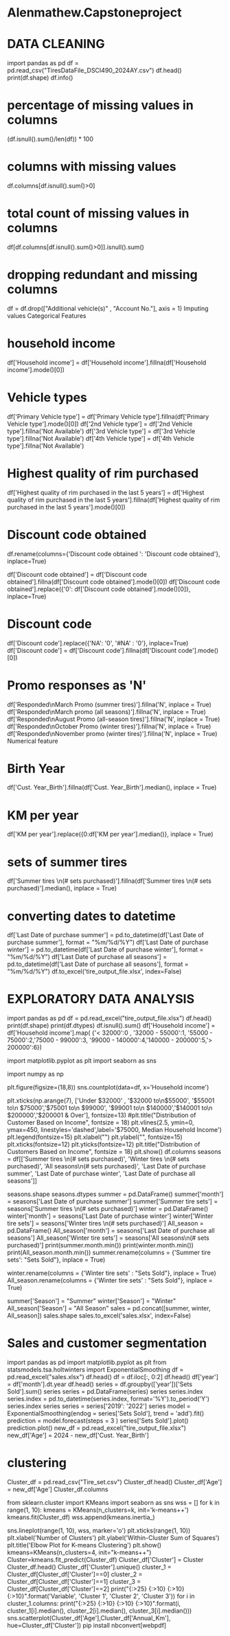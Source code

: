# Alenmathew.Capstoneproject
# DATA CLEANING
import pandas as pd
df = pd.read_csv("TiresDataFile_DSCI490_2024AY.csv") df.head()
print(df.shape)
df.info()
# percentage of missing values in columns

(df.isnull().sum()/len(df)) * 100
# columns with missing values
df.columns[df.isnull().sum()>0]
# total count of missing values in columns
df[df.columns[df.isnull().sum()>0]].isnull().sum()
# dropping redundant and missing columns
df = df.drop(["Additional vehicle(s)" , "Account No."], axis = 1)
Imputing values
Categorical Features
# household income
df['Household income'] = df['Household income'].fillna(df['Household income'].mode()[0])
# Vehicle types
df['Primary Vehicle type'] = df['Primary Vehicle type'].fillna(df['Primary Vehicle type'].mode()[0]) df['2nd Vehicle type'] = df['2nd Vehicle type'].fillna('Not Available')
df['3rd Vehicle type'] = df['3rd Vehicle type'].fillna('Not Available')
df['4th Vehicle type'] = df['4th Vehicle type'].fillna('Not Available')
# Highest quality of rim purchased

df['Highest quality of rim purchased in the last 5 years'] = df['Highest quality of rim purchased in the last 5 years'].fillna(df['Highest quality of rim purchased in the last 5 years'].mode()[0])
# Discount code obtained

df.rename(columns={'Discount code obtained ': 'Discount code obtained'}, inplace=True)

df['Discount code obtained'] = df['Discount code obtained'].fillna(df['Discount code obtained'].mode()[0]) df['Discount code obtained'].replace({'0': df['Discount code obtained'].mode()[0]}, inplace=True)
# Discount code
df['Discount code'].replace({'NA': '0', '#NA' : '0'}, inplace=True) df['Discount code'] = df['Discount code'].fillna(df['Discount code'].mode()[0])
# Promo responses as 'N'

df['Responded\nMarch Promo (summer tires)'].fillna('N', inplace = True) df['Responded\nMarch promo (all seasons)'].fillna('N', inplace = True) df['Responded\nAugust Promo (all-season tires)'].fillna('N', inplace = True) df['Responded\nOctober Promo (winter tires)'].fillna('N', inplace = True) df['Responded\nNovember promo (winter tires)'].fillna('N', inplace = True)
Numerical feature
# Birth Year
df['Cust. Year_Birth'].fillna(df['Cust. Year_Birth'].median(), inplace = True)
# KM per year
df['KM per year'].replace({0:df['KM per year'].median()}, inplace = True)
# sets of summer tires

df['Summer tires \n(# sets purchased)'].fillna(df['Summer tires \n(# sets purchased)'].median(), inplace = True)
# converting dates to datetime

df['Last Date of purchase summer'] = pd.to_datetime(df['Last Date of purchase summer'], format = "%m/%d/%Y") df['Last Date of purchase winter'] = pd.to_datetime(df['Last Date of purchase winter'], format = "%m/%d/%Y") df['Last Date of purchase all seasons'] = pd.to_datetime(df['Last Date of purchase all seasons'], format = "%m/%d/%Y")
df.to_excel('tire_output_file.xlsx', index=False)

# EXPLORATORY DATA ANALYSIS
import pandas as pd
df = pd.read_excel("tire_output_file.xlsx")
df.head()
print(df.shape) 
print(df.dtypes)
df.isnull().sum()
df['Household income'] = df['Household income'].map(
{'< 32000':0 , '32000 - 55000':1, '55000 - 75000':2,'75000 - 99000':3,
'99000 - 140000':4,'140000 - 200000':5,'> 200000':6})

import matplotlib.pyplot as plt
import seaborn as sns

import numpy as np

plt.figure(figsize=(18,8)) sns.countplot(data=df, x='Household income')

plt.xticks(np.arange(7),
['Under \$32000' , '\$32000 to\n\$55000', '\$55001 to\n \$75000','\$75001 to\n \$99000', '\$99001 to\n \$140000','\$140001 to\n \$200000','\$200001 & Over'],
fontsize=13)
#plt.title("Distribution of Customer Based on Income", fontsize = 18)
plt.vlines(2.5, ymin=0, ymax=450, linestyles='dashed',label='$75000, Median Household Income') plt.legend(fontsize=15)
plt.xlabel("") plt.ylabel("", fontsize=15) plt.xticks(fontsize=12) plt.yticks(fontsize=12)
plt.title("Distribution of Customers Based on Income", fontsize = 18) plt.show()
df.columns
seasons = df[['Summer tires \n(# sets purchased)',
'Winter tires \n(# sets purchased)', 'All seasons\n(# sets purchased)', 'Last Date of purchase summer', 'Last Date of purchase winter',
'Last Date of purchase all seasons']]

seasons.shape
seasons.dtypes
summer = pd.DataFrame()
summer['month'] = seasons['Last Date of purchase summer']
summer['Summer tire sets'] = seasons['Summer tires \n(# sets purchased)']
winter = pd.DataFrame()
winter['month'] = seasons['Last Date of purchase winter']
winter['Winter tire sets'] = seasons['Winter tires \n(# sets purchased)']
All_season = pd.DataFrame()
All_season['month'] = seasons['Last Date of purchase all seasons'] 
All_season['Winter tire sets'] = seasons['All seasons\n(# sets purchased)']
print(summer.month.min()) print(winter.month.min()) 
print(All_season.month.min())
summer.rename(columns = {'Summer tire sets': "Sets Sold"}, inplace = True)

winter.rename(columns = {'Winter tire sets' : "Sets Sold"}, inplace = True)
All_season.rename(columns = {'Winter tire sets' : "Sets Sold"}, inplace = True)

summer['Season'] = "Summer" 
winter['Season'] = "Winter" 
All_season['Season'] = "All Season"
sales = pd.concat([summer, winter, All_season])
sales.shape
sales.to_excel('sales.xlsx', index=False)

# Sales and customer segmentation
import pandas as pd
import matplotlib.pyplot as plt
from statsmodels.tsa.holtwinters import ExponentialSmoothing
df = pd.read_excel("sales.xlsx") 
df.head()
df = df.iloc[:, 0:2] 
df.head()
df['year'] = df['month'].dt.year
df.head()
series = df.groupby(['year'])['Sets Sold'].sum() 
series
series = pd.DataFrame(series) 
series
series.index
series.index = pd.to_datetime(series.index, format='%Y').to_period('Y')
series.index
series
series = series['2019': '2022'] series
model = ExponentialSmoothing(endog = series['Sets Sold'], trend = 'add').fit()
prediction = model.forecast(steps = 3 )
series['Sets Sold'].plot() prediction.plot()
new_df = pd.read_excel("tire_output_file.xlsx")
new_df['Age'] = 2024 - new_df['Cust. Year_Birth']
# clustering
Cluster_df = pd.read_csv("Tire_set.csv") Cluster_df.head()
Cluster_df['Age'] = new_df['Age']
Cluster_df.columns

from sklearn.cluster import KMeans
import seaborn as sns wss = []
for k in range(1, 10):
kmeans = KMeans(n_clusters=k, init='k-means++') kmeans.fit(Cluster_df) wss.append(kmeans.inertia_)

sns.lineplot(range(1, 10), wss, marker='o') plt.xticks(range(1, 10))
plt.xlabel('Number of Clusters') plt.ylabel('Within-Cluster Sum of Squares') plt.title('Elbow Plot for K-means Clustering') plt.show()
kmeans=KMeans(n_clusters=4, init="k-means++") 
Cluster=kmeans.fit_predict(Cluster_df) 
Cluster_df['Cluster'] = Cluster
Cluster_df.head()
Cluster_df['Cluster'].unique()
cluster_1 = Cluster_df[Cluster_df['Cluster']==0] 
cluster_2 = Cluster_df[Cluster_df['Cluster']==1] 
cluster_3 = Cluster_df[Cluster_df['Cluster']==2]
print("{:>25} {:>10} {:>10} {:>10}".format('Variable', 'Cluster 1', 'Cluster 2', 'Cluster 3'))
for i in cluster_1.columns:
print("{:>25} {:>10} {:>10} {:>10}".format(i, cluster_1[i].median(), cluster_2[i].median(), cluster_3[i].median()))
sns.scatterplot(Cluster_df['Age'],Cluster_df['Annual_Km'], hue=Cluster_df['Cluster'])
pip install nbconvert[webpdf]

